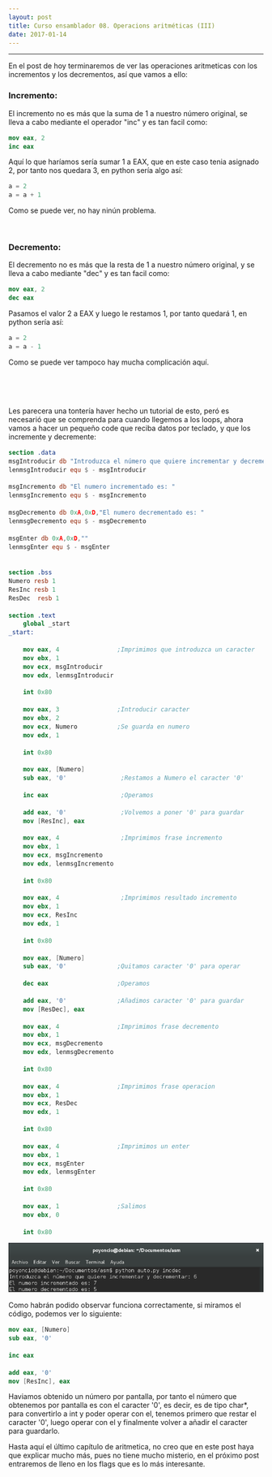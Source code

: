 ```yaml
---
layout: post
title: Curso ensamblador 08. Operacions aritméticas (III)   
date: 2017-01-14
---
```

--------------------
En el post de hoy terminaremos de ver las operaciones aritmeticas con los incrementos y los decrementos, así que vamos a ello:


### Incremento:

El incremento no es más que la suma de 1 a nuestro número original, se lleva a cabo mediante el operador "inc" y es tan facil como:

```nasm
mov eax, 2
inc eax
```

Aquí lo que haríamos sería sumar 1 a EAX, que en este caso tenia asignado 2, por tanto nos quedara 3, en python sería algo así:

```python
a = 2
a = a + 1
```

Como se puede ver, no hay ninún problema.

<br>

### Decremento:

El decremento no es más que la resta de 1 a nuestro número original, y se lleva a cabo mediante "dec" y es tan facil como:

```nasm
mov eax, 2
dec eax
```

Pasamos el valor 2 a EAX y luego le restamos 1, por tanto quedará 1, en python sería así:

```python
a = 2
a = a - 1
```

Como se puede ver tampoco hay mucha complicación aquí.

<br>
<br>
<br>

Les parecera una tontería haver hecho un tutorial de esto, peró es necesarió que se comprenda para cuando llegemos a los loops, ahora vamos a hacer un pequeño code que reciba datos por teclado, y que los incremente y decremente:

```nasm
section .data
msgIntroducir db "Introduzca el número que quiere incrementar y decrementar: "
lenmsgIntroducir equ $ - msgIntroducir

msgIncremento db "El numero incrementado es: "
lenmsgIncremento equ $ - msgIncremento

msgDecremento db 0xA,0xD,"El numero decrementado es: "
lenmsgDecremento equ $ - msgDecremento

msgEnter db 0xA,0xD,""
lenmsgEnter equ $ - msgEnter


section .bss
Numero resb 1
ResInc resb 1
ResDec  resb 1

section .text
    global _start
_start:

    mov eax, 4                ;Imprimimos que introduzca un caracter
    mov ebx, 1
    mov ecx, msgIntroducir
    mov edx, lenmsgIntroducir

    int 0x80

    mov eax, 3                ;Introducir caracter
    mov ebx, 2
    mov ecx, Numero           ;Se guarda en numero
    mov edx, 1

    int 0x80

    mov eax, [Numero]         
    sub eax, '0'               ;Restamos a Numero el caracter '0'

    inc eax                    ;Operamos

    add eax, '0'               ;Volvemos a poner '0' para guardar
    mov [ResInc], eax

    mov eax, 4                 ;Imprimimos frase incremento
    mov ebx, 1
    mov ecx, msgIncremento
    mov edx, lenmsgIncremento

    int 0x80

    mov eax, 4                 ;Imprimimos resultado incremento              
    mov ebx, 1
    mov ecx, ResInc
    mov edx, 1

    int 0x80

    mov eax, [Numero]        
    sub eax, '0'              ;Quitamos caracter '0' para operar

    dec eax                   ;Operamos

    add eax, '0'              ;Añadimos caracter '0' para guardar
    mov [ResDec], eax

    mov eax, 4                ;Imprimimos frase decremento
    mov ebx, 1
    mov ecx, msgDecremento
    mov edx, lenmsgDecremento

    int 0x80

    mov eax, 4                ;Imprimimos frase operacion
    mov ebx, 1
    mov ecx, ResDec
    mov edx, 1

    int 0x80

    mov eax, 4                ;Imprimimos un enter
    mov ebx, 1
    mov ecx, msgEnter
    mov edx, lenmsgEnter

    int 0x80

    mov eax, 1                ;Salimos
    mov ebx, 0

    int 0x80
```

<img src="/images/captura-inc-dec-exitoso-asm.png" />


Como habrán podido observar funciona correctamente, si miramos el código, podemos ver lo siguiente:

```nasm
mov eax, [Numero]
sub eax, '0'

inc eax

add eax, '0'
mov [ResInc], eax
```

Haviamos obtenido un número por pantalla, por tanto el número que obtenemos por pantalla es con el caracter '0', es decir, es de tipo char*, para convertirlo a int y poder operar con el, tenemos primero que restar el caracter '0', luego operar con el y finalmente volver a añadir el caracter para guardarlo.


Hasta aquí el último capítulo de aritmetica, no creo que en este post haya que explicar mucho más, pues no tiene mucho misterio, en el próximo post entraremos de lleno en los flags que es lo más interesante.
